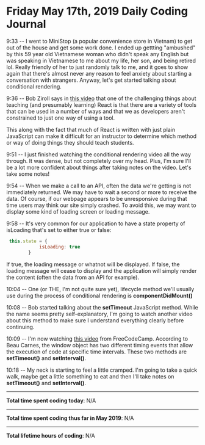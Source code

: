 # Friday May 17th, 2019 Daily Coding Journal

9:33 -- I went to MiniStop (a popular convenience store in Vietnam) to get out of the house and get some work done. I ended up gettting "ambushed" by this 59 year old Vietnamese woman who didn't speak any English but was speaking in Vietnamese to me about my life, her son, and being retired lol. Really friendly of her to just randomly talk to me, and it goes to show again that there's almost never any reason to feel anxiety about starting a conversation with strangers. Anyway, let's get started talking about conditional rendering.

9:36 -- Bob Ziroll says in [this video](https://scrimba.com/p/p7P5Hd/c4kJNSL) that one of the challenging things about teaching (and presumably learning) React is that there are a variety of tools that can be used in a number of ways and that we as developers aren't constrained to just one way of using a tool.

This along with the fact that much of React is written with just plain JavaScript can make it difficult for an instructor to determine which method or way of doing things they should teach students.

9:51 -- I just finished watching the conditional rendering video all the way through. It was dense, but not completely over my head. Plus, I'm sure I'll be a lot more confident about things after taking notes on the video. Let's take some notes!

9:54 -- When we make a call to an API, often the data we're getting is not immediately returned. We may have to wait a second or more
to receive the data. Of course, if our webpage appears to be unresponsive during that time users may think our site simply crashed. To avoid this, we may want to display some kind of loading screen or loading message.

9:58 -- It's very common for our application to have a state property of isLoading that's set to either true or false:
```javascript
 this.state = {
            isLoading: true
        }
```
If true, the loading message or whatnot will be displayed. If false, the loading message will cease to display and the application will simply render the content (often the data from an API for example).

10:04 -- One (or THE, I'm not quite sure yet), lifecycle method we'll usually use during the process of conditional rendering is **componentDidMount()**

10:08 -- Bob started talking about the **setTimeout** JavaScript method. While the name seems pretty self-explanatory, I'm going to watch another video about this method to make sure I understand everything clearly before continuing.

10:09 -- I'm now watching [this video](https://www.youtube.com/watch?v=kOcFZV3c75I) from FreeCodeCamp. According to Beau Carnes, the window object has two different timing events that allow the execution of code at specific time intervals. These two methods are **setTimeout()** and **setInterval()**.

10:18 -- My neck is starting to feel a little cramped. I'm going to take a quick walk, maybe get a little something to eat and then I'll take notes on **setTimeout()** and **setInterval()**.
___

**Total time spent coding today**: N/A
___
**Total time spent coding thus far in May 2019**: N/A
___
**Total lifetime hours of coding**: N/A
